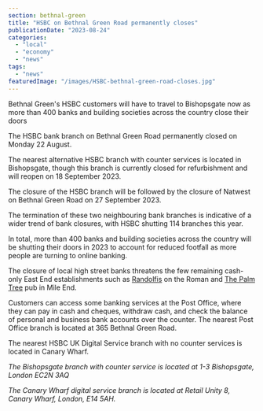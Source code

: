 ```yaml
---
section: bethnal-green
title: "HSBC on Bethnal Green Road permanently closes"
publicationDate: "2023-08-24"
categories: 
  - "local"
  - "economy"
  - "news"
tags: 
  - "news"
featuredImage: "/images/HSBC-bethnal-green-road-closes.jpg"
---
```


Bethnal Green's HSBC customers will have to travel to Bishopsgate now as more than 400 banks and building societies across the country close their doors

The HSBC bank branch on Bethnal Green Road permanently closed on Monday 22 August.

The nearest alternative HSBC branch with counter services is located in Bishopsgate, though this branch is currently closed for refurbishment and will reopen on 18 September 2023. 

The closure of the HSBC branch will be followed by the closure of Natwest on Bethnal Green Road on 27 September 2023. 

The termination of these two neighbouring bank branches is indicative of a wider trend of bank closures, with HSBC shutting 114 branches this year. 

In total, more than 400 banks and building societies across the country will be shutting their doors in 2023 to account for reduced footfall as more people are turning to online banking.

The closure of local high street banks threatens the few remaining cash-only East End establishments such as [Randolfis](https://romanroadlondon.com/randolfis-cafe-interview/) on the Roman and [The Palm Tree](https://romanroadlondon.com/last-crooners-palm-tree-pub-tom-oldham/) pub in Mile End.

Customers can access some banking services at the Post Office, where they can pay in cash and cheques, withdraw cash, and check the balance of personal and business bank accounts over the counter. The nearest Post Office branch is located at 365 Bethnal Green Road. 

The nearest HSBC UK Digital Service branch with no counter services is located in Canary Wharf. 

_The Bishopsgate branch with counter service is located at 1-3 Bishopsgate, London EC2N 3AQ_

_The Canary Wharf digital service branch is located at Retail Unity 8, Canary Wharf, London, E14 5AH._
